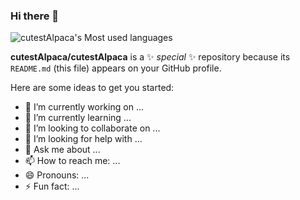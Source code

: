 ### Hi there 👋
![cutestAlpaca's Most used languages](https://github-readme-stats.vercel.app/api/top-langs?username=cutestAlpaca&show_icons=true&count_private=true&theme=gotham)


**cutestAlpaca/cutestAlpaca** is a ✨ _special_ ✨ repository because its `README.md` (this file) appears on your GitHub profile.

Here are some ideas to get you started:

- 🔭 I’m currently working on ...
- 🌱 I’m currently learning ...
- 👯 I’m looking to collaborate on ...
- 🤔 I’m looking for help with ...
- 💬 Ask me about ...
- 📫 How to reach me: ...
- 😄 Pronouns: ...
- ⚡ Fun fact: ...
